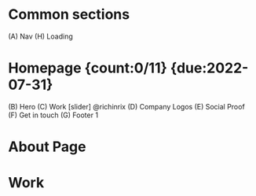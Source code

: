 # Common sections

(A) Nav
(H) Loading

# Homepage {count:0/11} {due:2022-07-31}

(B) Hero
(C) Work [slider] @richinrix
(D) Company Logos
(E) Social Proof
(F) Get in touch
(G) Footer 1

# About Page

# Work
